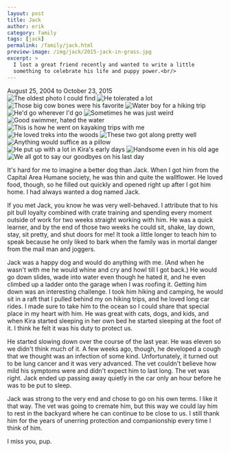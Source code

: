 ```yaml
---
layout: post
title: Jack
author: erik
category: family
tags: [jack]
permalink: /family/jack.html
preview-image: /img/jack/2015-jack-in-grass.jpg
excerpt: >
  I lost a great friend recently and wanted to write a little
  something to celebrate his life and puppy power.<br/>
---
```


<div class="center strong emphasis pad-x-small">August 25, 2004 to October 23, 2015</div>

<div class="gala">
  <img src="/img/jack/2007-jack-and-jenna.jpg" alt="The oldest photo I could find"/>
  <img src="/img/jack/2007-jack-dressed-up.jpg" alt="He tolerated a lot"/>
  <img src="/img/jack/2008-jack-bone.jpg" alt="Those big cow bones were his favorite"/>
  <img src="/img/jack/2008-jack-hiking.jpg" alt="Water boy for a hiking trip"/>
  <img src="/img/jack/2008-jack-travels.jpg" alt="He'd go wherever I'd go"/>
  <img src="/img/jack/2008-jack-weird.jpg" alt="Sometimes he was just weird"/>
  <img src="/img/jack/2009-jack-swimming.jpg" alt="Good swimmer, hated the water"/>
  <img src="/img/jack/2010-jack-on-raft.jpg" alt="This is how he went on kayaking trips with me"/>
  <img src="/img/jack/2010-jack-on-tree.jpg" alt="He loved treks into the woods"/>
  <img src="/img/jack/2013-jack-and-kira.jpg" alt="These two got along pretty well"/>
  <img src="/img/jack/2013-jack-christmas.jpg" alt="Anything would suffice as a pillow"/>
  <img src="/img/jack/2014-jack-and-kira.jpg" alt="He put up with a lot in Kira's early days"/>
  <img src="/img/jack/2015-jack-in-grass.jpg" alt="Handsome even in his old age"/>
  <img src="/img/jack/2015-jack-last-day.jpg" alt="We all got to say our goodbyes on his last day"/>
</div>

It's hard for me to imagine a better dog than Jack. When I got him from the Capital Area Humane society, he was thin and quite the wallflower. He loved food, though, so he filled out quickly and opened right up after I got him home. I had always wanted a dog named Jack.

If you met Jack, you know he was very well-behaved. I attribute that to his pit bull loyalty combined with crate training and spending every moment outside of work for two weeks straight working with him. He was a quick learner, and by the end of those two weeks he could sit, shake, lay down, stay, sit pretty, and shut doors for me! It took a little longer to teach him to speak because he only liked to bark when the family was in mortal danger from the mail man and joggers.

Jack was a happy dog and would do anything with me. (And when he wasn't with me he would whine and cry and howl till I got back.) He would go down slides, wade into water even though he hated it, and he even climbed up a ladder onto the garage when I was roofing it. Getting him down was an interesting challenge. I took him hiking and camping, he would sit in a raft that I pulled behind my on hiking trips, and he loved long car rides. I made sure to take him to the ocean so I could share that special place in my heart with him. He was great with cats, dogs, and kids, and when Kira started sleeping in her own bed he started sleeping at the foot of it. I think he felt it was his duty to protect us.

He started slowing down over the course of the last year. He was eleven so we didn't think much of it. A few weeks ago, though, he developed a cough that we thought was an infection of some kind. Unfortunately, it turned out to be lung cancer and it was very advanced. The vet couldn't believe how mild his symptoms were and didn't expect him to last long. The vet was right. Jack ended up passing away quietly in the car only an hour before he was to be put to sleep.

Jack was strong to the very end and chose to go on his own terms. I like it that way. The vet was going to cremate him, but this way we could lay him to rest in the backyard where he can continue to be close to us. I still thank him for the years of unerring protection and companionship every time I think of him.

I miss you, pup.

